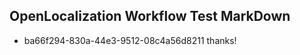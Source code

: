 ## OpenLocalization Workflow Test MarkDown
* ba66f294-830a-44e3-9512-08c4a56d8211 thanks!

<!--HONumber=Aug16_HO4-->


